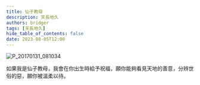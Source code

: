 ```yaml
---
title: 仙子教母
description: 天長地久
authors: bridger
tags: [天長地久]
hide_table_of_contents: false
date: 2023-08-05T12:00
---
```


![P_20170131_081034](https://e.brid.cf/i/2023/08/05/km2rtk.webp)

<!-- truncate -->

如果我是仙子教母，我會在你出生時給予祝福，願你能夠看見天地的善意，分辨世俗的惡，願你被溫柔以待。